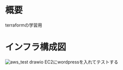 # 概要
terraformの学習用

# インフラ構成図
![aws_test drawio](https://user-images.githubusercontent.com/93046615/233768329-a0bd78bf-a591-4332-a440-504671b9a053.png)
EC2にwordpressを入れてテストする
